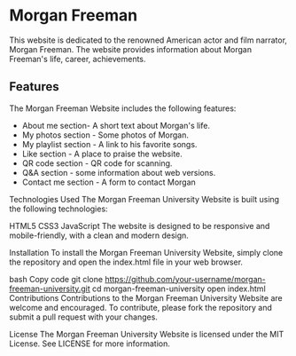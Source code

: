 # Morgan Freeman
This website is dedicated to the renowned American actor and film narrator, Morgan Freeman. The website provides information about Morgan Freeman's life, career, achievements.

## Features
The Morgan Freeman  Website includes the following features:
* About me section- A short text about Morgan's life.
* My photos section - Some photos of Morgan.
* My playlist section - A link to his favorite songs.
* Like section - A place to praise the website. 
* QR code section - QR code for scanning.
* Q&A section - some information about web versions.
* Contact me section - A form to contact Morgan


Technologies Used
The Morgan Freeman University Website is built using the following technologies:

HTML5
CSS3
JavaScript
The website is designed to be responsive and mobile-friendly, with a clean and modern design.

Installation
To install the Morgan Freeman University Website, simply clone the repository and open the index.html file in your web browser.

bash
Copy code
git clone https://github.com/your-username/morgan-freeman-university.git
cd morgan-freeman-university
open index.html
Contributions
Contributions to the Morgan Freeman University Website are welcome and encouraged. To contribute, please fork the repository and submit a pull request with your changes.

License
The Morgan Freeman University Website is licensed under the MIT License. See LICENSE for more information.
